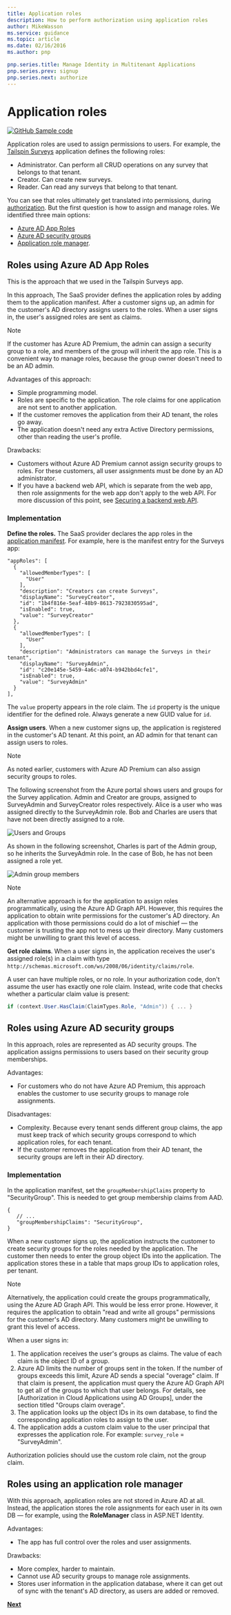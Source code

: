 ```yaml
---
title: Application roles
description: How to perform authorization using application roles
author: MikeWasson
ms.service: guidance
ms.topic: article
ms.date: 02/16/2016
ms.author: pnp

pnp.series.title: Manage Identity in Multitenant Applications
pnp.series.prev: signup
pnp.series.next: authorize
---
```

# Application roles

[![GitHub](../_images/github.png) Sample code][sample application]

Application roles are used to assign permissions to users. For example, the [Tailspin Surveys][Tailspin] application defines the following roles:

* Administrator. Can perform all CRUD operations on any survey that belongs to that tenant.
* Creator. Can create new surveys.
* Reader. Can read any surveys that belong to that tenant.

You can see that roles ultimately get translated into permissions, during [authorization]. But the first question is how to assign and manage roles. We identified three main options:

* [Azure AD App Roles](#roles-using-azure-ad-app-roles)
* [Azure AD security groups](#roles-using-azure-ad-security-groups)
* [Application role manager](#roles-using-an-application-role-manager).

## Roles using Azure AD App Roles
This is the approach that we used in the Tailspin Surveys app.

In this approach, The SaaS provider defines the application roles by adding them to the application manifest. After a customer signs up, an admin for the customer's AD directory assigns users to the roles. When a user signs in, the user's assigned roles are sent as claims.

> [!NOTE]
> If the customer has Azure AD Premium, the admin can assign a security group to a role, and members of the group will inherit the app role. This is a convenient way to manage roles, because the group owner doesn't need to be an AD admin.
> 
> 

Advantages of this approach:

* Simple programming model.
* Roles are specific to the application. The role claims for one application are not sent to another application.
* If the customer removes the application from their AD tenant, the roles go away.
* The application doesn't need any extra Active Directory permissions, other than reading the user's profile.

Drawbacks:

* Customers without Azure AD Premium cannot assign security groups to roles. For these customers, all user assignments must be done by an AD administrator.
* If you have a backend web API, which is separate from the web app, then role assignments for the web app don't apply to the web API. For more discussion of this point, see [Securing a backend web API].

### Implementation
**Define the roles.** The SaaS provider declares the app roles in the [application manifest]. For example, here is the manifest entry for the Surveys app:

```
"appRoles": [
  {
    "allowedMemberTypes": [
      "User"
    ],
    "description": "Creators can create Surveys",
    "displayName": "SurveyCreator",
    "id": "1b4f816e-5eaf-48b9-8613-7923830595ad",
    "isEnabled": true,
    "value": "SurveyCreator"
  },
  {
    "allowedMemberTypes": [
      "User"
    ],
    "description": "Administrators can manage the Surveys in their tenant",
    "displayName": "SurveyAdmin",
    "id": "c20e145e-5459-4a6c-a074-b942bbd4cfe1",
    "isEnabled": true,
    "value": "SurveyAdmin"
  }
],
```

The `value`  property appears in the role claim. The `id` property is the unique identifier for the defined role. Always generate a new GUID value for `id`.

**Assign users**. When a new customer signs up, the application is registered in the customer's AD tenant. At this point, an AD admin for that tenant can assign users to roles.

> [!NOTE]
> As noted earlier, customers with Azure AD Premium can also assign security groups to roles.
> 
> 

The following screenshot from the Azure portal shows users and groups for the Survey application. Admin and Creator are groups, assigned to SurveyAdmin and SurveyCreator roles respectively. Alice is a user who was assigned directly to the SurveyAdmin role. Bob and Charles are users that have not been directly assigned to a role.

![Users and Groups](./images/running-the-app/users-and-groups.png)

As shown in the following screenshot, Charles is part of the Admin group, so he inherits the SurveyAdmin role. In the case of Bob, he has not been assigned a role yet.

![Admin group members](./images/running-the-app/admin-members.png)


> [!NOTE]
> An alternative approach is for the application to assign roles programmatically, using the Azure AD Graph API. However, this requires the application to obtain write permissions for the customer's AD directory. An application with those permissions could do a lot of mischief &mdash; the customer is trusting the app not to mess up their directory. Many customers might be unwilling to grant this level of access.
> 

**Get role claims**. When a user signs in, the application receives the user's assigned role(s) in a claim with type `http://schemas.microsoft.com/ws/2008/06/identity/claims/role`.  

A user can have multiple roles, or no role. In your authorization code, don't assume the user has exactly one role claim. Instead, write code that checks whether a particular claim value is present:

```csharp
if (context.User.HasClaim(ClaimTypes.Role, "Admin")) { ... }
```

## Roles using Azure AD security groups
In this approach, roles are represented as AD security groups. The application assigns permissions to users based on their security group memberships.

Advantages:

* For customers who do not have Azure AD Premium, this approach enables the customer to use security groups to manage role assignments.

Disadvantages:

* Complexity. Because every tenant sends different group claims, the app must keep track of which security groups correspond to which application roles, for each tenant.
* If the customer removes the application from their AD tenant, the security groups are left in their AD directory.

### Implementation
In the application manifest, set the `groupMembershipClaims` property to "SecurityGroup". This is needed to get group membership claims from AAD.

```
{
   // ...
   "groupMembershipClaims": "SecurityGroup",
}
```

When a new customer signs up, the application instructs the customer to create security groups for the roles needed by the application. The customer then needs to enter the group object IDs into the application. The application stores these in a table that maps group IDs to application roles, per tenant.

> [!NOTE]
> Alternatively, the application could create the groups programmatically, using the Azure AD Graph API.  This would be less error prone. However, it requires the application to obtain "read and write all groups" permissions for the customer's AD directory. Many customers might be unwilling to grant this level of access.
> 
> 

When a user signs in:

1. The application receives the user's groups as claims. The value of each claim is the object ID of a group.
2. Azure AD limits the number of groups sent in the token. If the number of groups exceeds this limit, Azure AD sends a special "overage" claim. If that claim is present, the application must query the Azure AD Graph API to get all of the groups to which that user belongs. For details, see [Authorization in Cloud Applications using AD Groups], under the section titled "Groups claim overage".
3. The application looks up the object IDs in its own database, to find the corresponding application roles to assign to the user.
4. The application adds a custom claim value to the user principal that expresses the application role. For example: `survey_role` = "SurveyAdmin".

Authorization policies should use the custom role claim, not the group claim.

## Roles using an application role manager
With this approach, application roles are not stored in Azure AD at all. Instead, the application stores the role assignments for each user in its own DB &mdash; for example, using the **RoleManager** class in ASP.NET Identity.

Advantages:

* The app has full control over the roles and user assignments.

Drawbacks:

* More complex, harder to maintain.
* Cannot use AD security groups to manage role assignments.
* Stores user information in the application database, where it can get out of sync with the tenant's AD directory, as users are added or removed.   


[**Next**][authorization]

<!-- Links -->
[Tailspin]: tailspin.md

[authorization]: authorize.md
[Securing a backend web API]: web-api.md
[application manifest]: /azure/active-directory/active-directory-application-manifest/
[sample application]: https://github.com/mspnp/multitenant-saas-guidance
